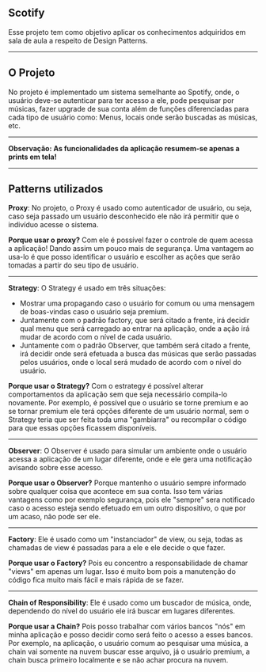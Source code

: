 ## Scotify ##
Esse projeto tem como objetivo aplicar os conhecimentos adquiridos em sala de aula a respeito de Design Patterns.

----------
O Projeto
-------------
No projeto é implementado um sistema semelhante ao  Spotify, onde, o usuário deve-se autenticar para ter acesso a ele, pode pesquisar por músicas, fazer upgrade de sua conta além de funções diferenciadas para cada tipo de usuário como: Menus, locais onde serão buscadas as músicas, etc.

----------
**Observação: As funcionalidades da aplicação resumem-se apenas a prints em tela!**

----------
Patterns utilizados
-------------

**Proxy**:
No projeto, o Proxy é usado como autenticador de usuário, ou seja, caso seja passado um usuário desconhecido ele não irá permitir que o indivíduo acesse o sistema.

**Porque usar o proxy?**
Com ele é possível fazer o controle de quem acessa a aplicação! Dando assim um pouco mais de segurança. Uma vantagem ao usa-lo é que posso identificar o usuário e escolher as ações que serão tomadas a partir do seu tipo de usuário.

----------

**Strategy**:
O Strategy é usado em três situações: 

- Mostrar uma propagando caso o usuário for comum ou uma mensagem de boas-vindas caso o usuário seja premium.
- Juntamente com o padrão factory, que será citado a frente, irá decidir qual menu que será carregado ao entrar na aplicação, onde a ação irá mudar de acordo com o nível de cada usuário.
- Juntamente com o padrão Observer, que também será citado a frente, irá decidir onde será efetuada a busca das músicas que serão passadas pelos usuários, onde o local será mudado de acordo com o nível do usuário.

**Porque usar o Strategy?**
Com o estrategy é possível alterar comportamentos da aplicação sem que seja necessário compila-lo novamente.  Por exemplo,  é possível que o usuário se torne premium e ao se tornar premium ele terá opções diferente de um usuário normal, sem o Strategy teria que ser feita toda uma "gambiarra" ou recompilar o código para que essas opções ficassem disponíveis.

----------

**Observer**:
O Observer é usado para simular um ambiente onde o usuário acessa a aplicação de um lugar diferente, onde e ele gera uma notificação avisando sobre esse acesso.

**Porque usar o Observer?**
Porque mantenho o usuário sempre informado sobre qualquer coisa que acontece em sua conta. Isso tem várias vantagens como por exemplo segurança, pois ele "sempre" sera notificado caso o acesso esteja sendo efetuado em um outro dispositivo, o que por um acaso, não pode ser ele. 

----------

**Factory**:
Ele é usado como um "instanciador" de view, ou seja,  todas as chamadas de view é passadas para a ele e ele decide o que fazer.

**Porque usar o Factory?**
Pois eu concentro a responsabilidade de chamar "views" em apenas um lugar. Isso é muito bom pois a manutenção do código fica muito mais fácil e mais rápida de se fazer. 

----------

**Chain of Responsibility**:
Ele  é usado como um buscador de música, onde, dependendo do nível do usuário ele irá buscar em lugares diferentes.

**Porque usar a Chain?**
Pois posso trabalhar com vários bancos "nós" em minha aplicação e posso decidir como será feito o acesso a esses bancos. Por exemplo, na aplicação, o usuário comum ao pesquisar uma música, a chain vai somente na nuvem buscar esse arquivo, já o usuário premium, a chain busca primeiro localmente e se não achar procura na nuvem.

